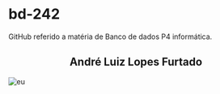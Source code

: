 # bd-242
GitHub referido a matéria de Banco de dados P4 informática.

<h2 align="center">André Luiz Lopes Furtado</h2></h2>

![eu](https://github.com/user-attachments/assets/7d4d0a69-c291-42ad-ba72-98f04ad9726e)
